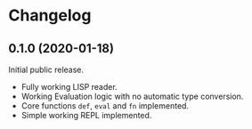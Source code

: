 # Changelog

## 0.1.0 (2020-01-18)

Initial public release.

* Fully working LISP reader.
* Working Evaluation logic with no automatic type conversion.
* Core functions `def`, `eval` and `fn` implemented.
* Simple working REPL implemented.
